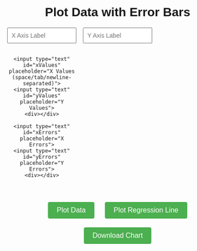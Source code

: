 <!DOCTYPE html>
<html lang="en">
<head>
  <meta charset="UTF-8" />
  <meta name="viewport" content="width=device-width, initial-scale=1.0"/>
  <title>Plot with Error Bars 1 </title>
  <style>
    body {
      font-family: Arial, sans-serif;
      text-align: center;
      margin: 40px;
    }
    .input-grid {
      display: grid;
      grid-template-columns: repeat(3, 1fr);
      gap: 15px;
      max-width: 900px;
      margin: 0 auto 30px;
    }
    input[type="text"] {
      width: 100%;
      padding: 8px;
      font-size: 14px;
    }
    button {
      padding: 10px 20px;
      margin: 10px;
      font-size: 16px;
      cursor: pointer;
      background-color: #4CAF50;
      color: white;
      border: none;
      border-radius: 4px;
    }
    button:hover {
      background-color: #45a049;
    }
    #chart-container {
      width: 100%;
      height: 70vh;
    }
    canvas {
      width: 100% !important;
      height: 100% !important;
    }
  </style>

  <!-- Load Chart.js -->
  <script src="https://cdn.jsdelivr.net/npm/chart.js@4.4.1/dist/chart.umd.min.js"></script>

  <!-- Load Error Bars plugin -->
  <script src="https://cdn.jsdelivr.net/npm/@sgratzl/chartjs-chart-errorbars@4.0.0/build/index.umd.min.js"></script>
</head>
<body>
  <h1>Plot Data with Error Bars</h1>
  <div class="input-grid">
    <input type="text" id="xLabel" placeholder="X Axis Label">
    <input type="text" id="yLabel" placeholder="Y Axis Label">
    <div></div>

    <input type="text" id="xValues" placeholder="X Values (space/tab/newline-separated)">
    <input type="text" id="yValues" placeholder="Y Values">
    <div></div>

    <input type="text" id="xErrors" placeholder="X Errors">
    <input type="text" id="yErrors" placeholder="Y Errors">
    <div></div>
  </div>

  <button onclick="plotGraph()">Plot Data</button>
  <button onclick="plotRegressionLine()">Plot Regression Line</button>
  <button onclick="downloadChart()">Download Chart</button>

  <div id="chart-container">
    <canvas id="myChart"></canvas>
  </div>

  <script>
    let chart;

    // Register Chart.js and plugin
    const { Chart } = window.Chart;
    const { ErrorBarController, ErrorBar } = window['chartjs-chart-errorbars'];
    Chart.register(ErrorBarController, ErrorBar);

    function parseInput(id) {
      return document.getElementById(id).value.trim().split(/\s+/).map(parseFloat);
    }

    function plotGraph() {
      const xValues = parseInput('xValues');
      const yValues = parseInput('yValues');
      const xErrors = parseInput('xErrors');
      const yErrors = parseInput('yErrors');
      const xLabel = document.getElementById('xLabel').value || 'X Axis';
      const yLabel = document.getElementById('yLabel').value || 'Y Axis';

      if (xValues.length !== yValues.length ||
          (xErrors.length && xErrors.length !== xValues.length) ||
          (yErrors.length && yErrors.length !== yValues.length)) {
        alert('Length of values and errors must match.');
        return;
      }

      const data = xValues.map((x, i) => ({
        x,
        y: yValues[i],
        xError: xErrors[i] || 0,
        yError: yErrors[i] || 0
      }));

      if (chart) chart.destroy();

      try {
        chart = new Chart(document.getElementById('myChart'), {
          type: 'errorBar',
          data: {
            datasets: [{
              label: 'Measured Data',
              data,
              backgroundColor: 'rgba(54, 162, 235, 0.6)',
              borderColor: 'rgba(54, 162, 235, 1)',
              pointRadius: 5
            }]
          },
          options: {
            responsive: true,
            plugins: {
              legend: { display: true },
              tooltip: { mode: 'nearest', intersect: false }
            },
            scales: {
              x: {
                title: {
                  display: true,
                  text: xLabel
                },
                type: 'linear',
                position: 'bottom'
              },
              y: {
                title: {
                  display: true,
                  text: yLabel
                }
              }
            }
          }
        });
        console.log("✅ Chart rendered with error bars.");
      } catch (err) {
        console.error("❌ Chart rendering failed:", err);
      }
    }

    function plotRegressionLine() {
      const xValues = parseInput('xValues');
      const yValues = parseInput('yValues');
      const yErrors = parseInput('yErrors');

      if (xValues.length !== yValues.length || (yErrors.length && yErrors.length !== yValues.length)) {
        alert('X, Y, and Y error lengths must match.');
        return;
      }

      const weights = yErrors.length ? yErrors.map(e => 1 / (e * e)) : Array(xValues.length).fill(1);
      const data = xValues.map((x, i) => [x, yValues[i]]);

      const { beta0, beta1 } = weightedLinearRegressionWithErrors(data, weights);

      const minX = Math.min(...xValues);
      const maxX = Math.max(...xValues);
      const lineData = [
        { x: minX, y: beta1 * minX + beta0 },
        { x: maxX, y: beta1 * maxX + beta0 }
      ];

      chart.data.datasets.push({
        label: 'Regression Line',
        data: lineData,
        type: 'line',
        borderColor: 'rgba(255, 99, 132, 1)',
        backgroundColor: 'rgba(255, 99, 132, 0.2)',
        fill: false,
        tension: 0,
        borderWidth: 2,
        pointRadius: 0,
      });

      chart.update();
    }

    function weightedLinearRegressionWithErrors(data, weights) {
      const x = data.map(d => d[0]);
      const y = data.map(d => d[1]);
      const sum = arr => arr.reduce((a, b) => a + b, 0);

      const sumw = sum(weights);
      const sumwx = sum(x.map((xi, i) => weights[i] * xi));
      const sumwy = sum(y.map((yi, i) => weights[i] * yi));
      const sumwxy = sum(x.map((xi, i) => weights[i] * xi * y[i]));
      const sumwx2 = sum(x.map((xi, i) => weights[i] * xi * xi));

      const xbar = sumwx / sumw;
      const ybar = sumwy / sumw;

      const beta1 = (sumwxy - sumwx * ybar) / (sumwx2 - sumwx * xbar);
      const beta0 = ybar - beta1 * xbar;

      return { beta0, beta1 };
    }

    function downloadChart() {
      const link = document.createElement('a');
      link.download = 'chart.png';
      link.href = document.getElementById('myChart').toDataURL();
      link.click();
    }
  </script>
</body>
</html>
